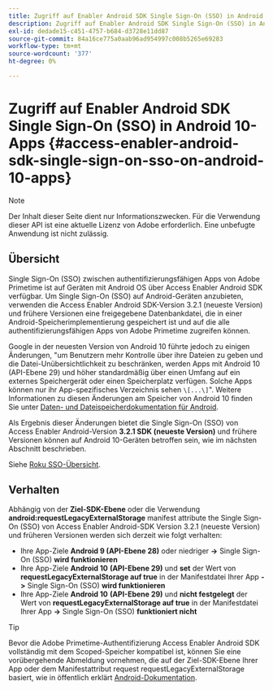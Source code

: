 ```yaml
---
title: Zugriff auf Enabler Android SDK Single Sign-On (SSO) in Android 10-Apps
description: Zugriff auf Enabler Android SDK Single Sign-On (SSO) in Android 10-Apps
exl-id: dedade15-c451-4757-b684-d3728e11dd87
source-git-commit: 84a16ce775a0aab96ad954997c008b5265e69283
workflow-type: tm+mt
source-wordcount: '377'
ht-degree: 0%

---
```


# Zugriff auf Enabler Android SDK Single Sign-On (SSO) in Android 10-Apps {#access-enabler-android-sdk-single-sign-on-sso-on-android-10-apps}

>[!NOTE]
>
>Der Inhalt dieser Seite dient nur Informationszwecken. Für die Verwendung dieser API ist eine aktuelle Lizenz von Adobe erforderlich. Eine unbefugte Anwendung ist nicht zulässig.

## Übersicht

Single Sign-On (SSO) zwischen authentifizierungsfähigen Apps von Adobe Primetime ist auf Geräten mit Android OS über Access Enabler Android SDK verfügbar. Um Single Sign-On (SSO) auf Android-Geräten anzubieten, verwenden die Access Enabler Android SDK-Version 3.2.1 (neueste Version) und frühere Versionen eine freigegebene Datenbankdatei, die in einer Android-Speicherimplementierung gespeichert ist und auf die alle authentifizierungsfähigen Apps von Adobe Primetime zugreifen können.

Google in der neuesten Version von Android 10 führte jedoch zu einigen Änderungen, &quot;um Benutzern mehr Kontrolle über ihre Dateien zu geben und die Datei-Unübersichtlichkeit zu beschränken, werden Apps mit Android 10 (API-Ebene 29) und höher standardmäßig über einen Umfang auf ein externes Speichergerät oder einen Speicherplatz verfügen. Solche Apps können nur ihr App-spezifisches Verzeichnis sehen `\[...\]`&quot;. Weitere Informationen zu diesen Änderungen am Speicher von Android 10 finden Sie unter [Daten- und Dateispeicherdokumentation für Android](https://developer.android.com/training/data-storage/files/external-scoped).

Als Ergebnis dieser Änderungen bietet die Single Sign-On (SSO) von Access Enabler Android-Version **3.2.1 SDK (neueste Version)** und frühere Versionen können auf Android 10-Geräten betroffen sein, wie im nächsten Abschnitt beschrieben.

Siehe [Roku SSO-Übersicht](/help/authentication/roku-sso-overview.md).

## Verhalten

Abhängig von der **Ziel-SDK-Ebene** oder die Verwendung **android:requestLegacyExternalStorage** manifest attribute the Single Sign-On (SSO) von Access Enabler Android-SDK Version 3.2.1 (neueste Version) und früheren Versionen werden sich derzeit wie folgt verhalten:

- Ihre App-Ziele **Android 9 (API-Ebene 28)** oder niedriger **-\>** Single Sign-On (SSO) **wird funktionieren**
- Ihre App-Ziele **Android 10** **(API-Ebene 29)** und **set** der Wert von **requestLegacyExternalStorage auf true** in der Manifestdatei Ihrer App **-\>** Single Sign-On (SSO) **wird funktionieren**
- Ihre App-Ziele **Android 10** **(API-Ebene 29)** und **nicht festgelegt** der Wert von **requestLegacyExternalStorage auf true** in der Manifestdatei Ihrer App **-\>** Single Sign-On (SSO) **funktioniert nicht**


>[!TIP]
>
> Bevor die Adobe Primetime-Authentifizierung Access Enabler Android SDK vollständig mit dem Scoped-Speicher kompatibel ist, können Sie eine vorübergehende Abmeldung vornehmen, die auf der Ziel-SDK-Ebene Ihrer App oder dem Manifestattribut request requestLegacyExternalStorage basiert, wie in öffentlich erklärt [Android-Dokumentation](https://developer.android.com/training/data-storage/files/external-scoped#opt-out-of-scoped-storage).
